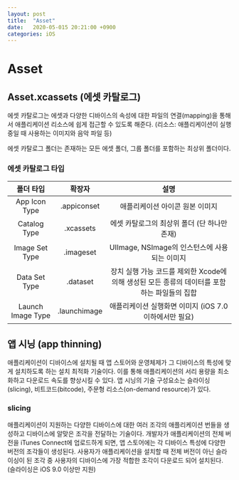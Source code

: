 ```yaml
---
layout: post
title:  "Asset"
date:   2020-05-015 20:21:00 +0900
categories: iOS
---
```

# Asset

## Asset.xcassets (에셋 카탈로그)
에셋 카탈로그는 에셋과 다양한 디바이스의 속성에 대한 파일의 연결(mapping)을 통해서 애플리케이션 리소스에 쉽게 접근할 수 있도록 해준다.
(리소스: 애플리케이션이 실행 중일 때 사용하는 이미지와 음악 파일 등)

에셋 카탈로그 폴더는 존재하는 모든 에셋 폴더, 그룹 폴더를 포함하는 최상위 폴더이다.

### 에셋 카탈로그 타입
| 폴더 타입 | 확장자 | 설명 |
|:--:|:--:|:--:|
| App Icon Type  | .appiconset  | 애플리케이션 아이콘 원본 이미지
| Catalog Type | .xcassets | 에셋 카탈로그의 최상위 폴더 (단 하나만 존재)
| Image Set Type | .imageset | UIImage, NSImage의 인스턴스에 사용되는 이미지
| Data Set Type | .dataset | 장치 실행 가능 코드를 제외한 Xcode에 의해 생성된 모든 종류의 데이터를 포함하는 파일들의 집합
| Launch Image Type | .launchimage | 애플리케이션 실행화면 이미지 (iOS 7.0 이하에서만 필요)

## 앱 시닝 (app thinning)
애플리케이션이 디바이스에 설치될 때 앱 스토어와 운영체제가 그 디바이스의 특성에 맞게 설치하도록 하는 설치 최적화 기술이다. 이를 통해 애플리케이션의 서리 용량을 최소화하고 다운로드 속도를 향상시킬 수 있다.
앱 시닝의 기술 구성요소는 슬라이싱(slicing), 비트코드(bitcode), 주문형 리소스(on-demand resource)가 있다.

### slicing
애플리케이션이 지원하는 다양한 디바이스에 대한 여러 조각의 애플리케이션 번들을 생성하고 디바이스에 알맞은 조각을 전달하는 기술이다. 개발자가 애플리케이션의 전체 버전을 iTunes Connect에 업로드하게 되면, 앱 스토어에는 각 디바이스 특성에 다양한 버전의 조각들이 생성된다. 사용자가 애플리케이션을 설치할 때 전체 버전이 아닌 슬라이싱이 된 조각 중 사용자의 디바이스에 가장 적합한 조각이 다운로드 되어 설치된다. (슬라이싱은 iOS 9.0 이상만 지원)

